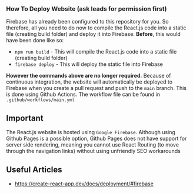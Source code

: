 ### How To Deploy Website (ask leads for permission first)

Firebase has already been configured to this repository for you. So therefore, all you need to do now to compile the React.js code into a static file (creating build folder) and deploy it into Firebase. **Before**, this would have been done like so:

- `npm run build` - This will compile the React.js code into a static file (creating build folder)
- `firebase deploy` - This will deploy the static file into Firebase

**However the commands above are no longer required.** Because of continuous integration, the website will automatically be deployed to Firebase when you create a pull request and push to the `main` branch. This is done using Github Actions. The workflow file can be found in `.github/workflows/main.yml`

## Important

The React.js website is hosted using `Google Firebase`. Although using Github Pages is a possible option, Github Pages does not have support for server side rendering, meaning you cannot use React Routing (to move through the navigation links) without using unfriendly SEO workarounds

## Useful Articles

- https://create-react-app.dev/docs/deployment/#firebase